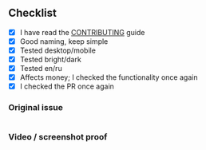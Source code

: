 ## Checklist

- [x] I have read the [CONTRIBUTING](https://github.com/swaponline/MultiCurrencyWallet/blob/master/docs/CONTRIBUTING.md) guide
- [x] Good naming, keep simple
- [x] Tested desktop/mobile
- [x] Tested bright/dark
- [x] Tested en/ru
- [x] Affects money; I checked the functionality once again
- [x] I checked the PR once again

### Original issue
<!-- Type number -->
#

### Video / screenshot proof
<!-- You can use Ctrl+V -->
